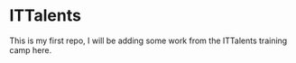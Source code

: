 # ITTalents

This is my first repo, I will be adding some work from the ITTalents training camp here.

